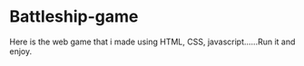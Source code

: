 # Battleship-game
Here is the web game that i made using HTML, CSS,  javascript......Run it and enjoy.
